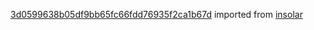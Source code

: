[3d0599638b05df9bb65fc66fdd76935f2ca1b67d](https://github.com/insolar/insolar/commit/3d0599638b05df9bb65fc66fdd76935f2ca1b67d) imported from [insolar](https://github.com/insolar/insolar)
